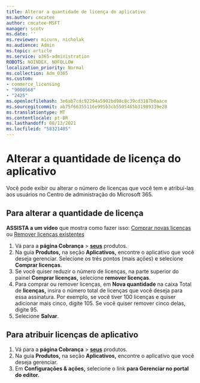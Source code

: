 ```yaml
---
title: Alterar a quantidade de licença do aplicativo
ms.author: cmcatee
author: cmcatee-MSFT
manager: scotv
ms.date: ''
ms.reviewer: micurn, nicholak
ms.audience: Admin
ms.topic: article
ms.service: o365-administration
ROBOTS: NOINDEX, NOFOLLOW
localization_priority: Normal
ms.collection: Adm_O365
ms.custom:
- commerce_licensing
- "9000568"
- "2425"
ms.openlocfilehash: 3e6ab7cdc92294a5902bd98c8c39cd3187b0aace
ms.sourcegitcommit: ab75f66355116e995b3cb5505465b31989339e28
ms.translationtype: MT
ms.contentlocale: pt-BR
ms.lasthandoff: 08/13/2021
ms.locfileid: "58321405"
---
```

# <a name="change-app-license-quantity"></a>Alterar a quantidade de licença do aplicativo

Você pode exibir ou alterar o número de licenças que você tem e atribuí-las aos usuários no Centro de administração do Microsoft 365.

## <a name="to-change-license-quantity"></a>Para alterar a quantidade de licença

**ASSISTA a um vídeo** que mostra como fazer isso: [Comprar novas licenças](https://go.microsoft.com/fwlink/p/?linkid=2154857) ou [Remover licenças existentes](https://go.microsoft.com/fwlink/p/?linkid=2154938)

1. Vá para a **página Cobrança**  >  **[seus](https://go.microsoft.com/fwlink/p/?linkid=842054)** produtos.
2. Na guia **Produtos,** na seção **Aplicativos,** encontre o aplicativo que você deseja gerenciar. Selecione os três pontos (mais ações) e selecione **Comprar licenças**.
3. Se você quiser reduzir o número de licenças, na parte superior do painel **Comprar licenças,** selecione **remover licenças**.
4. Para comprar ou remover licenças, em **Nova quantidade** na caixa Total de **licenças,** insira o número total de licenças que você deseja para essa assinatura. Por exemplo, se você tiver 100 licenças e quiser adicionar mais cinco, digite 105. Se você quiser remover cinco delas, digite 95.
5. Selecione **Salvar**.

## <a name="to-assign-app-licenses"></a>Para atribuir licenças de aplicativo

1. Vá para a **página Cobrança**  >  **[seus](https://go.microsoft.com/fwlink/p/?linkid=842054)** produtos.
2. Na guia **Produtos,** na seção **Aplicativos,** encontre o aplicativo que você deseja gerenciar.
3. Em **Configurações & ações,** selecione o link **para Gerenciar no portal do editor.**